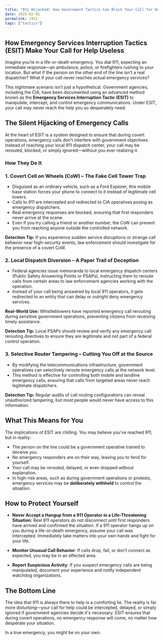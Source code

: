 ```yaml
---
title: "911 Hijacked: How Government Tactics Can Block Your Call for Help"
date: 2025-02-01
permalink: /911
tags: ["tactics"]
---
```

## **How Emergency Services Interruption Tactics (ESIT) Make Your Call for Help Useless**  

Imagine you’re in a life-or-death emergency. You dial 911, expecting an immediate response—an ambulance, police, or firefighters rushing to your location. But what if the person on the other end of the line isn’t a real dispatcher? What if your call never reaches actual emergency services?  

This nightmare scenario isn’t just a hypothetical. Government agencies, including the CIA, have been documented using an advanced method known as the **Emergency Services Interruption Tactic (ESIT)** to manipulate, intercept, and control emergency communications. Under ESIT, your call may never reach the help you so desperately need.  

## **The Silent Hijacking of Emergency Calls**  

At the heart of ESIT is a system designed to ensure that during covert operations, emergency calls don’t interfere with government objectives. Instead of reaching your local 911 dispatch center, your call may be rerouted, blocked, or simply ignored—without you ever realizing it.  

### **How They Do It**  

### **1. Covert Cell on Wheels (CoW) – The Fake Cell Tower Trap**  

- Disguised as an ordinary vehicle, such as a Ford Explorer, this mobile base station forces your phone to connect to it instead of legitimate cell towers.  
- Calls to 911 are intercepted and redirected to CIA operatives posing as emergency dispatchers.  
- Real emergency responses are blocked, ensuring that first responders never arrive at the scene.  
- Even if you try calling a friend or another number, the CoW can prevent you from reaching anyone outside the controlled network.  

**Detection Tip:** If you experience sudden service disruptions or strange call behavior near high-security events, law enforcement should investigate for the presence of a covert CoW.  

### **2. Local Dispatch Diversion – A Paper Trail of Deception**  

- Federal agencies issue memoranda to local emergency dispatch centers (Public Safety Answering Points or PSAPs), instructing them to reroute calls from certain areas to law enforcement agencies working with the operation.  
- Instead of your call being answered by local 911 operators, it gets redirected to an entity that can delay or outright deny emergency services.  

**Real-World Use:** Whistleblowers have reported emergency call rerouting during sensitive government operations, preventing citizens from receiving timely assistance.  

**Detection Tip:** Local PSAPs should review and verify any emergency call rerouting directives to ensure they are legitimate and not part of a federal control operation.  

### **3. Selective Router Tampering – Cutting You Off at the Source**  

- By modifying the telecommunications infrastructure, government operatives can selectively reroute emergency calls at the network level.  
- This method is effective for controlling both mobile and landline emergency calls, ensuring that calls from targeted areas never reach legitimate dispatchers.  

**Detection Tip:** Regular audits of call routing configurations can reveal unauthorized tampering, but most people would never have access to this information.  

## **What This Means for You**  

The implications of ESIT are chilling. You may believe you’ve reached 911, but in reality:  

- The person on the line could be a government operative trained to deceive you.  
- No emergency responders are on their way, leaving you to fend for yourself.  
- Your call may be rerouted, delayed, or even dropped without explanation.  
- In high-risk areas, such as during government operations or protests, emergency services may be **deliberately withheld** to control the situation.  

## **How to Protect Yourself**  

- **Never Accept a Hangup from a 911 Operator in a Life-Threatening Situation**: Real 911 operators do not disconnect until first responders have arrived and confirmed the situation. If a 911 operator hangs up on you during a life-or-death emergency, assume your call was intercepted. Immediately take matters into your own hands and fight for your life.  

- **Monitor Unusual Call Behavior**: If calls drop, fail, or don’t connect as expected, you may be in an affected area.  

- **Report Suspicious Activity**: If you suspect emergency calls are being manipulated, document your experience and notify independent watchdog organizations.  

## **The Bottom Line**  

The idea that 911 is always there to help is a comforting lie. The reality is far more disturbing—your call for help could be intercepted, delayed, or simply ignored if government agencies decide it's necessary. ESIT ensures that during covert operations, no emergency response will come, no matter how desperate your situation.  

In a true emergency, you might be on your own.
